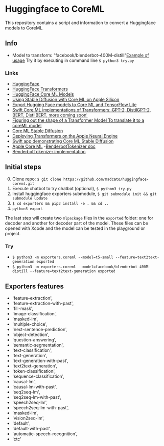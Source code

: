 # Huggingface to CoreML

This repository contains a script and information to convert a Huggingface models to CoreML.

## Info
- Model to transform: "facebook/blenderbot-400M-distill"[Example of usage](https://huggingface.co/spaces/LamaAl/chatbot/blob/main/app.py) Try it by executing in command line `$ python3 try.py`

### Links
- [HuggingFace](https://huggingface.co/)
- [HuggingFace Transformers](https://huggingface.co/transformers/)
- [HuggingFace Core ML Models](https://huggingface.co/coreml#models)
- [Using Stable Diffusion with Core ML on Apple Silicon](https://huggingface.co/blog/diffusers-coreml)
- [Export Hugging Face models to Core ML and TensorFlow Lite](https://github.com/huggingface/exporters)
- [Swift Core ML implementations of Transformers: GPT-2, DistilGPT-2, BERT, DistilBERT, more coming soon!](https://github.com/huggingface/swift-coreml-transformers)
- [Figuring out the shape of a Transformer Model To translate it to a coreML model](https://developer.apple.com/forums/thread/682408)
- [Core ML Stable Diffusion](https://github.com/apple/ml-stable-diffusion)
- [Deploying Transformers on the Apple Neural Engine](https://machinelearning.apple.com/research/neural-engine-transformers)
- [Swift app demonstrating Core ML Stable Diffusion](https://github.com/huggingface/swift-coreml-diffusers)
- [Apple Core ML](https://developer.apple.com/documentation/coreml)
-[BenderbotTokenizer doc](https://huggingface.co/docs/transformers/model_doc/blenderbot#transformers.BlenderbotTokenizer)
- [BenderbotTokenizer implementation](https://github.com/huggingface/transformers/blob/3335724376319a0c453049d0cd883504f530ff52/src/transformers/models/blenderbot/tokenization_blenderbot.py#L4)

## Initial steps

0. Clone repo: `$ git clone https://github.com/madcato/huggingface-coreml.git`
1. Execute chatbot to try chatbot (optional), `$ python3 try.py`
2. Install huggingface exporters submodule, 
    `$ git submodule init && git submodule update`
3. `$ cd exporters && pip3 install -e . && cd ..`
4. `python3 export`

The last step will create two `mlpackage` files in the `exported` folder: one for decoder and another for decoder part of the model. These files can be opened with Xcode and the model can be tested in the playground or project.

### Try

- `$ python3 -m exporters.coreml --model=t5-small --feature=text2text-generation exported`
- `$ python3 -m exporters.coreml --model=facebook/blenderbot-400M-distill --feature=text2text-generation exported`

## Exporters features

- 'feature-extraction', 
- 'feature-extraction-with-past', 
- 'fill-mask', 
- 'image-classification', 
- 'masked-im', 
- 'multiple-choice', 
- 'next-sentence-prediction', 
- 'object-detection', 
- 'question-answering', 
- 'semantic-segmentation', 
- 'text-classification', 
- 'text-generation', 
- 'text-generation-with-past', 
- 'text2text-generation', 
- 'token-classification', 
- 'sequence-classification', 
- 'causal-lm', 
- 'causal-lm-with-past', 
- 'seq2seq-lm', 
- 'seq2seq-lm-with-past', 
- 'speech2seq-lm', 
- 'speech2seq-lm-with-past', 
- 'masked-lm', 
- 'vision2seq-lm', 
- 'default', 
- 'default-with-past', 
- 'automatic-speech-recognition', 
- 'ctc'
